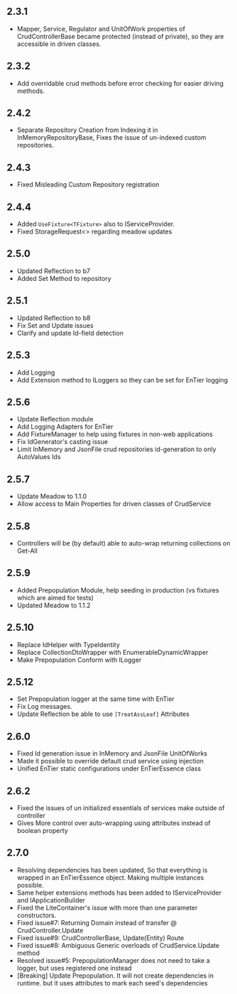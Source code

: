 
2.3.1
-----


 * Mapper, Service, Regulator  and UnitOfWork properties of 
 CrudControllerBase became protected (instead of private),
  so they are accessible in driven classes.
  
  
 2.3.2
 -----
 
  * Add overridable crud methods before error checking for easier driving methods.
    
  2.4.2
  -----
  
  * Separate Repository Creation from Indexing it in InMemoryRepositoryBase, 
    Fixes the issue of un-indexed custom repositories. 
    
    
  2.4.3
  ------
   
   * Fixed Misleading Custom Repository registration
    
  2.4.4
  -----
  
   * Added ```UseFixture<TFixture>``` also to IServiceProvider.
   * Fixed StorageRequest<> regarding meadow updates
    
  2.5.0
  -----
  
   * Updated Reflection to b7
   * Added Set Method to repository
   
   2.5.1
   -----
   * Updated Reflection to b8
   * Fix Set and Update issues
   * Clarify and update Id-field detection
   
  2.5.3
  -----
   * Add Logging
   * Add Extension method to ILoggers so they can be set for EnTier logging 

  2.5.6
  ------
  
   * Update Reflection module
   * Add Logging Adapters for EnTier
   * Add FixtureManager to help using fixtures in non-web applications
   * Fix IdGenerator's casting issue
   * Limit InMemory and JsonFile crud repositories id-generation to only AutoValues Ids
   
   
 2.5.7
 ------
   * Update Meadow to 1.1.0
   * Allow access to Main Properties for driven classes of CrudService    
   
   
 2.5.8
 -----
   * Controllers will be (by default) able to auto-wrap returning collections on Get-All
   
 2.5.9
 -----
   * Added Prepopulation Module, help seeding in production (vs fixtures which are aimed for tests)
   * Updated Meadow to 1.1.2
 
2.5.10
-----
  * Replace IdHelper with TypeIdentity
  * Replace CollectionDtoWrapper with EnumerableDynamicWrapper
  * Make Prepopulation Conform with ILogger
  
2.5.12
------
  * Set Prepopulation logger at the same time with EnTier
  * Fix Log messages.
  * Update Reflection be able to use ```[TreatAssLeaf]``` Attributes

2.6.0
-----
  * Fixed Id generation issue in InMemory and JsonFile UnitOfWorks
  * Made it possible to override default crud service using injection
  * Unified EnTier static configurations under EnTierEssence class
  
  
2.6.2
-----
  * Fixed the issues of un initialized essentials of services make outside of controller
  * Gives More control over auto-wrapping using attributes instead of boolean property

2.7.0
-----
  * Resolving dependencies has been updated, So that everything is wrapped in an EnTierEssence object. Making multiple instances possible.
  * Same helper extensions methods has been added to IServiceProvider and IApplicationBuilder
  * Fixed the LiteContainer's issue with more than one parameter constructors.
  * Fixed issue#7: Returning Domain instead of transfer @ CrudController.Update
  * Fixed issue#9: CrudControllerBase, Update(Entity) Route
  * Fixed issue#8: Ambiguous Generic overloads of CrudService.Update method
  * Resolved issue#5: PrepopulationManager does not need to take a logger, but uses registered one instead
  * [Breaking] Update Prepopulation. It will not create dependencies in runtime. but it uses attributes to mark each seed's dependencies
